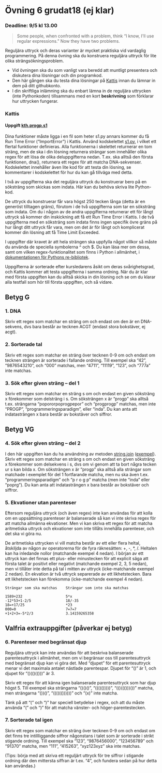 # Övning 6 grudat18 (ej klar)
### Deadline: 9/5 kl 13.00

> Some people, when confronted with a problem, think “I know, I'll use regular expressions.” Now they have two problems.

Reguljära uttryck och deras varianter är mycket praktiska vid vardaglig programmering. På denna övning
ska du konstruera reguljära uttryck för lite olika strängsökningsproblem.

- Vid övningen ska du som vanligt vara beredd att muntligt presentera och diskutera dina lösningar och din programkod.
- Den här gången ska du testa dina lösningar på [Kattis](https://kth.kattis.com/help)
  innan du lämnar in dem på ditt githubkonto.
- I din skriftliga inlämning ska du enbart lämna in de reguljära uttrycken (inte Pythonkoden)
  tillsammans med en kort **beskrivning** som förklarar hur uttrycken fungerar.

### Kattis

#### Uppgift [kth.progp.s1](https://kth.kattis.com/problems/kth.progp.s1)

Dina funktioner måste ligga i en fil som heter s1.py annars kommer du få Run Time Error (“ImportError”) i Kattis.
Använd kodskelettet [s1.py](s1.py), i vilket ett flertal funktioner definieras.
Alla funktionerna i skelettet returnerar en tom sträng,
men de ska i din lösning returnera strängar som innehåller olika
regex för att lösa de olika deluppgifterna nedan.
T.ex. ska alltså den första funktionen, dna(), returnera
ett regex för att matcha DNA-sekvenser.
Kodskelettet innehåller även lite kod för att testa din lösning,
se kommentarer i kodskelettet för hur du kan gå tillväga med detta.

I två av uppgifterna ska det reguljära uttryck du konstruerar bero på en söksträng som skickas som
indata. Här kan du behöva skriva lite Python-kod.

De uttryck du konstruerar får vara högst 250 tecken långa (detta är en generöst tilltagen gräns),
förutom i de två uppgifterna som tar en söksträng som indata.
Om du i någon av de andra uppgifterna returnerar
ett för långt uttryck så kommer din inskickning att få ett Run Time Error i Kattis.
I de två uppgifterna med en söksträng som indata finns ingen specifik övre gräns
på hur långt ditt uttryck får vara, men om det är för långt och komplicerat
kommer din lösning att få Time Limit Exceeded.

I uppgifter där kravet är att hela strängen ska uppfylla något villkor så måste du använda
de speciella symbolerna ^ och $. Du kan läsa mer
om dessa, samt om vilken regex-funktionalitet som finns i Python i allmänhet,
i [dokumentationen för Pythons re-bibliotek](https://docs.python.org/2/library/re.html).

Uppgifterna är sorterade efter kursledarens åsikt om deras svårighetsgrad, och Kattis
kommer att testa uppgifterna i samma ordning. När du är klar med första uppgiften
kan du alltså skicka in din lösning och se om du klarar alla testfall som hör
till första uppgiften, och så vidare.

## Betyg G

### 1. DNA

Skriv ett regex som matchar en sträng om och endast om den är en DNA-sekvens, dvs bara består
av tecknen ACGT (endast stora bokstäver, ej acgt).

### 2. Sorterade tal

Skriv ett regex som matchar en sträng över tecknen 0-9 om och endast om tecknen strängen
är sorterade i fallande ordning. Till exempel ska “42”, “9876543210”, och “000” matchas, men
“4711”, “11119”, “123”, och “777a” inte matchas.

### 3. Sök efter given sträng – del 1

Skriv ett regex som matchar en sträng s om och endast en given söksträng x förekommer som
delsträng i s. Om söksträngen x är “progp” ska alltså t.ex. strängarna “popororpoprogpepor” och
“progprogp” matchas, men inte “PROGP”, “programmeringsparadigm”, eller “inda”. Du kan anta
att indatasträngen x bara består av bokstäver och siffror.


## Betyg VG

### 4. Sök efter given sträng – del 2

I den här uppgiften kan du ha användning av metoden [string.join](https://docs.python.org/2/library/stdtypes.html#str.join) ([exempel](http://www.tutorialspoint.com/python/string_join.htm)).
Skriv ett regex som matchar en sträng s om och endast en given söksträng x förekommer som
delsekvens i s, dvs om vi genom att ta bort några tecken ur s kan bilda x. Om söksträngen x är
“progp” ska alltså alla strängar som matchade i exemplet för del 1 fortfarande matcha, men nu ska
även t.ex. “programmeringsparadigm” och “p r o g p” matcha (men inte “inda” eller “poprg”). Du
kan anta att indatasträngen x bara består av bokstäver och siffror.

### 5. Ekvationer utan parenteser

Eftersom reguljära uttryck (och även regex) inte kan användas för att kolla om en uppsättning
parenteser är balanserade så kan vi inte skriva regex för att matcha allmänna ekvationer. Men vi
kan skriva ett regex för att matcha aritmetiska uttryck och ekvationer som inte tillåts innehålla
parenteser, och det ska vi göra nu.

De aritmetiska uttrycken vi vill matcha består av ett eller flera heltal, åtskiljda av någon av operatorerna
för de fyra räknesätten: +, -, *, /. Heltalen kan ha inledande nollor (matchande exempel
4 nedan). I början av ett uttryck kan det finnas ett plus- eller minustecken för att explicit säga att
första talet är positivt eller negativt (matchande exempel 2, 3, 5 nedan), men vi tillåter inte detta på
tal i mitten av uttryck (icke-matchande exempel 2 nedan). En ekvation är två uttryck separerade
av ett likhetstecken. Bara ett likhetstecken kan förekomma (icke-matchande exempel 4 nedan).

```
Strängar som ska matchas    Strängar som inte ska matchas

1589+232                    5*x
-12*53+1-2/5                18/-35
18=+17/25                   *23
000=0                       7=7=7
+1+2+3=-5*2/3               3.14159265358
```

## Valfria extrauppgifter (påverkar ej betyg)

### 6. Parenteser med begränsat djup

Reguljära uttryck kan inte användas för att beskriva balanserade parentesuttryck i allmänhet, men
om vi begränsar oss till parentesuttryck med begränsat djup kan vi göra det. Med “djupet” för
ett parentesuttryck menar vi det maximala antalet nästlade parentespar. Djupet för “()” är 1, och
djupet för “()(()(()))” är 3.

Skriv ett regex för att känna igen balanserade parentesuttryck som har djup högst 5. Till exempel
ska strängarna “()()()”, “((((()))))”, “(()((()))())” matcha, men strängarna “())()”, “(((((())))))” och
“(x)” inte matcha.

Tänk på att “(” och “)” har speciell betydelse i regex, och att du måste använda “\(” och “\)” för
att matcha vänster- och höger-parentestecken.

### 7. Sorterade tal igen

Skriv ett regex som matchar en sträng över tecknen 0-9 om och endast om det finns tre intillliggande
siffror någonstans i talet som är sorterade i strikt stigande ordning. Till exempel ska
“123”, “9876456000”, “123456789” och “91370” matcha, men “111”, “415263”, “xyz123xyz” ska inte matchas.

(Tips: börja med att skriva ett reguljärt uttryck för tre siffror i stigande ordning där den mittersta
siffran är t.ex. “4”, och fundera sedan på hur detta kan användas.)

